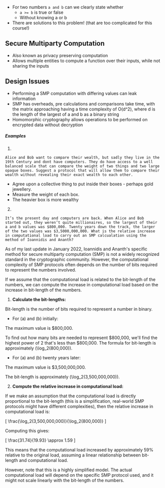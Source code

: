 - For two numbers `a and b` can we clearly state whether
	- `a >= b` is true or false
	- Without knowing  a or b
- There are solutions to this problem! (that are too complicated for this course!)

## Secure Multiparty Computation
- Also known as privacy preserving computation
- Allows multiple entities to compute a function over their inputs, while not sharing the inputs

## Design Issues
- Performing a SMP computation with differing values can leak information
- SMP has overheads, pre calculations and comparisons take time, with the matrix approaching having a time complexity of O(d^2), where d is the length of the largest of a and b as a binary string
- Homomorphic cryptography allows operations to be performed on encrypted data without decryption

##### Examples

1. 
```
Alice and Bob want to compare their wealth, but sadly they live in the 19th Century and dont have computers. They do have access to a well balanced scale that can compare the weight of two things and two large opaque boxes. Suggest a protocol that will allow them to compare their wealth without revealing their exact wealth to each other.
```

- Agree upon a collective thing to put inside their boxes - perhaps gold jewellery.
- Measure the weight of each box.
- The heavier box is more wealthy


2.
```
It’s the present day and computers are back. When Alice and Bob started out, they weren’t quite millionaires, so the largest of their a and b values was $800,000. Twenty years down the track, the larger of the two values was $3,5000,000,000. What is the relative increase in computational load to carry out an SMP calcualation using the method of Ioannidis and Ananth?
```

As of my last update in January 2022, Ioannidis and Ananth's specific method for secure multiparty computation (SMP) is not a widely recognized standard in the cryptographic community. However, the computational complexity of SMP protocols often depends on the number of bits required to represent the numbers involved. 

If we assume that the computational load is related to the bit-length of the numbers, we can compute the increase in computational load based on the increase in bit-length of the numbers.

1. **Calculate the bit-lengths:**

Bit-length is the number of bits required to represent a number in binary.

- For \(a\) and \(b\) initially:

The maximum value is $800,000. 

To find out how many bits are needed to represent $800,000, we'll find the highest power of 2 that's less than $800,000. The formula for bit-length is approximately \(\log_2(800,000)\).

- For \(a\) and \(b\) twenty years later:

The maximum value is $3,500,000,000.

The bit-length is approximately \(\log_2(3,500,000,000)\).

2. **Compute the relative increase in computational load:**

If we make an assumption that the computational load is directly proportional to the bit-length (this is a simplification, real-world SMP protocols might have different complexities), then the relative increase in computational load is:

\[
\frac{\log_2(3,500,000,000)}{\log_2(800,000)}
\]

Computing this gives:

\[
\frac{31.74}{19.93} \approx 1.59
\]

This means that the computational load increased by approximately 59% relative to the original load, assuming a linear relationship between bit-length and computational load.

However, note that this is a highly simplified model. The actual computational load will depend on the specific SMP protocol used, and it might not scale linearly with the bit-length of the numbers.